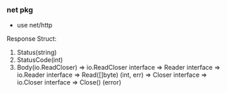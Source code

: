 ### net pkg

* use net/http

Response Struct:    
1. Status(string)
2. StatusCode(int)
3. Body(io.ReadCloser) 
    => io.ReadCloser interface
        => Reader interface => io.Reader interface => Read([]byte) (int, err)
        => Closer interface => io.Closer interface => Close() (error)
